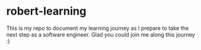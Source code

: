# robert-learning
This is my repo to document my learning journey as I prepare to take the next step as a software engineer. Glad you could join me along this journey :)
